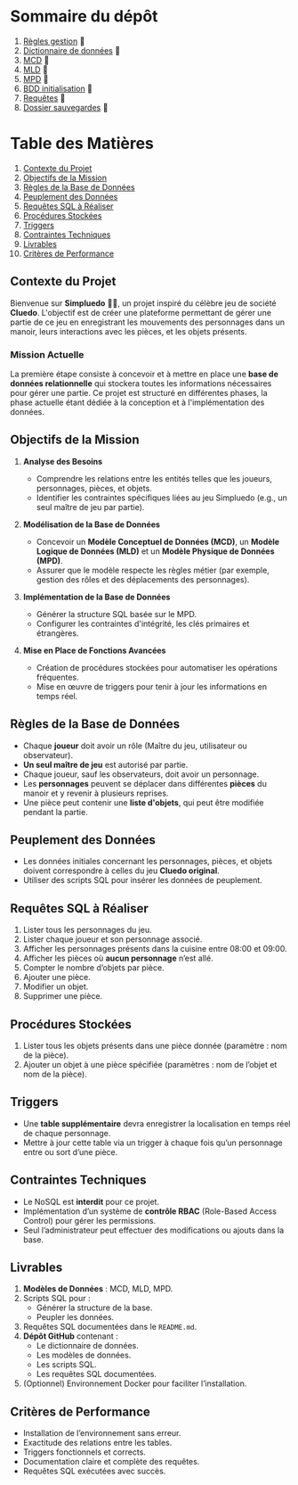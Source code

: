

# Sommaire du dépôt

1. [Règles gestion](/doc/regles-de-gestion.md) 📄 
2. [Dictionnaire de données](/doc/bdd/dictionnaire-de-donnees.md) 📄 
3. [MCD](/doc/bdd/MCD.jpg) 📄 
4. [MLD](/doc/bdd/MLD.jpg) 📄 
5. [MPD](/doc/bdd/MPD.jpg) 📄 
6. [BDD initialisation](/doc/bdd/bdd-init.sql) 📄 
7. [Requêtes](/doc/bdd/requetes.sql) 📄 
8. [Dossier sauvegardes](/doc/bdd/sauvegardes/) 📁


# Table des Matières
1. [Contexte du Projet](#contexte-du-projet)
2. [Objectifs de la Mission](#objectifs-de-la-mission)
3. [Règles de la Base de Données](#règles-de-la-base-de-données)
4. [Peuplement des Données](#peuplement-des-données)
5. [Requêtes SQL à Réaliser](#requêtes-sql-à-réaliser)
6. [Procédures Stockées](#procédures-stockées)
7. [Triggers](#triggers)
8. [Contraintes Techniques](#contraintes-techniques)
9. [Livrables](#livrables)
10. [Critères de Performance](#critères-de-performance)

## Contexte du Projet

Bienvenue sur **Simpluedo** 🕵️‍♂️, un projet inspiré du célèbre jeu de société **Cluedo**. L'objectif est de créer une plateforme permettant de gérer une partie de ce jeu en enregistrant les mouvements des personnages dans un manoir, leurs interactions avec les pièces, et les objets présents.

### Mission Actuelle

La première étape consiste à concevoir et à mettre en place une **base de données relationnelle** qui stockera toutes les informations nécessaires pour gérer une partie. Ce projet est structuré en différentes phases, la phase actuelle étant dédiée à la conception et à l'implémentation des données.


## Objectifs de la Mission

1. **Analyse des Besoins**
   - Comprendre les relations entre les entités telles que les joueurs, personnages, pièces, et objets.
   - Identifier les contraintes spécifiques liées au jeu Simpluedo (e.g., un seul maître de jeu par partie).

2. **Modélisation de la Base de Données**
   - Concevoir un **Modèle Conceptuel de Données (MCD)**, un **Modèle Logique de Données (MLD)** et un **Modèle Physique de Données (MPD)**.
   - Assurer que le modèle respecte les règles métier (par exemple, gestion des rôles et des déplacements des personnages).

3. **Implémentation de la Base de Données**
   - Générer la structure SQL basée sur le MPD.
   - Configurer les contraintes d'intégrité, les clés primaires et étrangères.

4. **Mise en Place de Fonctions Avancées**
   - Création de procédures stockées pour automatiser les opérations fréquentes.
   - Mise en œuvre de triggers pour tenir à jour les informations en temps réel.



## Règles de la Base de Données

- Chaque **joueur** doit avoir un rôle (Maître du jeu, utilisateur ou observateur).
- **Un seul maître de jeu** est autorisé par partie.
- Chaque joueur, sauf les observateurs, doit avoir un personnage.
- Les **personnages** peuvent se déplacer dans différentes **pièces** du manoir et y revenir à plusieurs reprises.
- Une pièce peut contenir une **liste d'objets**, qui peut être modifiée pendant la partie.



## Peuplement des Données

- Les données initiales concernant les personnages, pièces, et objets doivent correspondre à celles du jeu **Cluedo original**.
- Utiliser des scripts SQL pour insérer les données de peuplement.


## Requêtes SQL à Réaliser

1. Lister tous les personnages du jeu.
2. Lister chaque joueur et son personnage associé.
3. Afficher les personnages présents dans la cuisine entre 08:00 et 09:00.
4. Afficher les pièces où **aucun personnage** n’est allé.
5. Compter le nombre d’objets par pièce.
6. Ajouter une pièce.
7. Modifier un objet.
8. Supprimer une pièce.



## Procédures Stockées

1. Lister tous les objets présents dans une pièce donnée (paramètre : nom de la pièce).
2. Ajouter un objet à une pièce spécifiée (paramètres : nom de l’objet et nom de la pièce).



## Triggers

- Une **table supplémentaire** devra enregistrer la localisation en temps réel de chaque personnage.
- Mettre à jour cette table via un trigger à chaque fois qu’un personnage entre ou sort d’une pièce.



## Contraintes Techniques

- Le NoSQL est **interdit** pour ce projet.
- Implémentation d’un système de **contrôle RBAC** (Role-Based Access Control) pour gérer les permissions.
- Seul l’administrateur peut effectuer des modifications ou ajouts dans la base.


## Livrables

1. **Modèles de Données** : MCD, MLD, MPD.
2. Scripts SQL pour :
   - Générer la structure de la base.
   - Peupler les données.
3. Requêtes SQL documentées dans le `README.md`.
4. **Dépôt GitHub** contenant :
   - Le dictionnaire de données.
   - Les modèles de données.
   - Les scripts SQL.
   - Les requêtes SQL documentées.
5. (Optionnel) Environnement Docker pour faciliter l’installation.



## Critères de Performance

- Installation de l’environnement sans erreur.
- Exactitude des relations entre les tables.
- Triggers fonctionnels et corrects.
- Documentation claire et complète des requêtes.
- Requêtes SQL exécutées avec succès.



